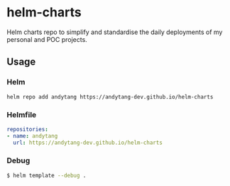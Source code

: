 # helm-charts

Helm charts repo to simplify and standardise the daily deployments of my personal and POC projects.

## Usage

### Helm
```shell
helm repo add andytang https://andytang-dev.github.io/helm-charts
```

### Helmfile
```yaml
repositories:
- name: andytang
  url: https://andytang-dev.github.io/helm-charts
```

### Debug
```bash
$ helm template --debug .
```